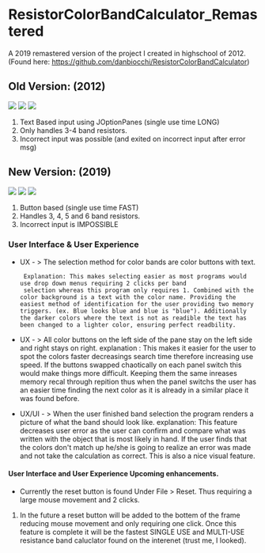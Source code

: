 # ResistorColorBandCalculator_Remastered
A 2019 remastered version of the project I created in highschool of 2012.
(Found here: https://github.com/danbiocchi/ResistorColorBandCalculator)

## Old Version: (2012)

![](https://i.imgur.com/bLZ71if.png)
![](https://i.imgur.com/hqOgGUl.png)
![](https://i.imgur.com/ittXWwY.png)

1. Text Based input using JOptionPanes (single use time LONG)
2. Only handles 3-4 band resistors.
3. Incorrect input was possible (and exited on incorrect input after error msg)


## New Version: (2019)

![](https://i.imgur.com/0mExuVC.png)
![](https://i.imgur.com/sT7IIqP.png)
![](https://i.imgur.com/KaywNHC.png)

1. Button based (single use time FAST)
2. Handles 3, 4, 5 and 6 band resistors.
3. Incorrect input is IMPOSSIBLE

 ### User Interface & User Experience
- UX - > The selection method for color bands are color buttons with text.
       
       Explanation: This makes selecting easier as most programs would use drop down menus requiring 2 clicks per band   
       selection whereas this program only requires 1. Combined with the color background is a text with the color name. Providing the easiest method of identification for the user providing two memory triggers. (ex. Blue looks blue and blue is "blue"). Additionally the darker colors where the text is not as readible the text has been changed to a lighter color, ensuring perfect readbility.
- UX - > All color buttons on the left side of the pane stay on the left side and right stays on right.
       explanation : This makes it easier for the user to spot the colors faster decreasings search time
                     therefore increasing use speed. If the buttons swapped chaotically on each panel switch
                     this would make things more difficult. Keeping them the same inreases memory recal through 
                     repition thus when the panel switchs the user has an easier time finding the next color
                     as it is already in a similar place it was found before.
- UX/UI - > When the user finished band selection the program renders a picture of what the band should look like.
            explanation: This feature decreases user error as the user can confirm and compare what was written with the      object that is most likely in hand. If the user finds that the colors don't match up he/she is going to realize an error was made and not take the calculation as correct. This is also a nice visual feature.
            
#### User Interface and User Experience Upcoming enhancements.
- Currently the reset button is found Under File > Reset. Thus requiring a large mouse movement and 2 clicks. 
1. In the future a reset button will be added to the bottem of the frame reducing mouse movement and only requiring one click.
Once this feature is complete it will be the fastest SINGLE USE and MULTI-USE resistance band caluclator found on the interenet (trust me, I looked).
